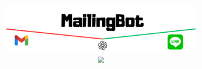 ![代替テキスト](https://github.com/yuuichi-exjsb/mailing_bot/blob/main/MailingBot.png)
<p align="center">
<img src="https://img.shields.io/badge/-GoogleAppsScript-red.svg?logo=googleappsscript&style=flat-square">
</p>
